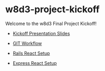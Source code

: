 # w8d3-project-kickoff

Welcome to the w8d3 Final Project Kickoff!

- [Kickoff Presentation Slides](./final_project_kickoff.pdf)

- [GIT Workflow](./git_workflow.md)

- [Rails React Setup](./rails_react_setup.md)

- [Express React Setup](./express_react_setup.md)
